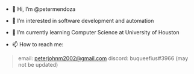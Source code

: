 # 

- 👋 Hi, I’m @petermendoza
- 👀 I’m interested in software development and automation
- 🌱 I’m currently learning Computer Science at University of Houston

- 📫 How to reach me: 
> email: peterjohnm2002@gmail.com
> discord: buqueefius#3966 (may not be updated)

<!---
petermendoza/petermendoza is a ✨ special ✨ repository because its `README.md` (this file) appears on your GitHub profile.
You can click the Preview link to take a look at your changes.
--->
